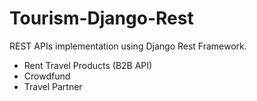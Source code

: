 # Tourism-Django-Rest
REST APIs implementation using Django Rest Framework.
- Rent Travel Products (B2B API)
- Crowdfund
- Travel Partner
